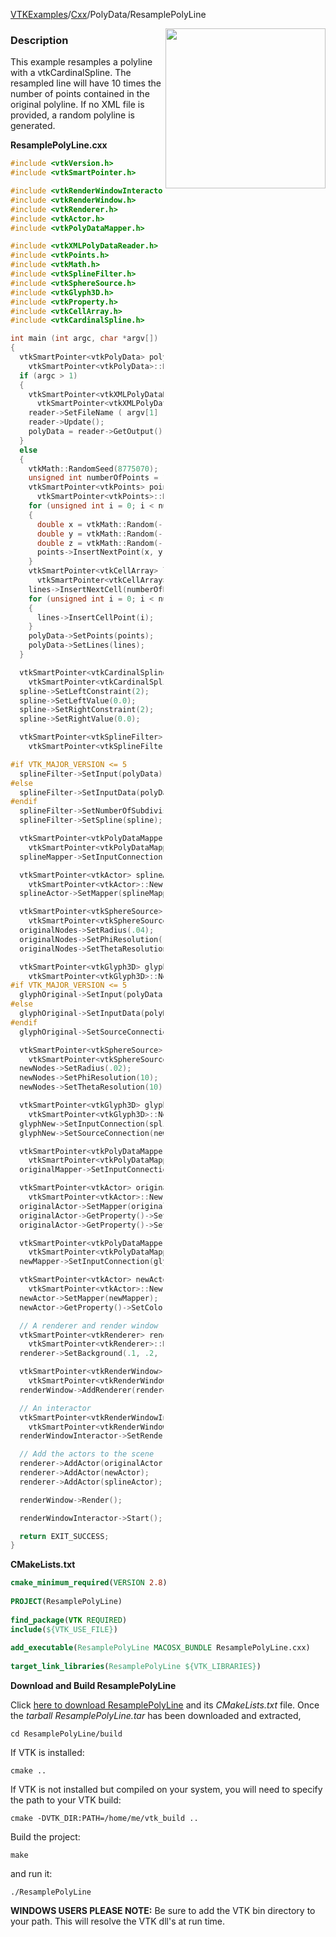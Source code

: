 [VTKExamples](Home)/[Cxx](Cxx)/PolyData/ResamplePolyLine

<img align="right" src="https://github.com/lorensen/VTKExamples/raw/master/Testing/Baseline/PolyData/TestResamplePolyLine.png" width="256" />

### Description
This example resamples a polyline with a vtkCardinalSpline. The resampled line will have 10 times the number of points contained in the original polyline. If no XML file is provided, a random polyline is generated.

**ResamplePolyLine.cxx**
```c++
#include <vtkVersion.h>
#include <vtkSmartPointer.h>

#include <vtkRenderWindowInteractor.h>
#include <vtkRenderWindow.h>
#include <vtkRenderer.h>
#include <vtkActor.h>
#include <vtkPolyDataMapper.h>

#include <vtkXMLPolyDataReader.h>
#include <vtkPoints.h>
#include <vtkMath.h>
#include <vtkSplineFilter.h>
#include <vtkSphereSource.h>
#include <vtkGlyph3D.h>
#include <vtkProperty.h>
#include <vtkCellArray.h>
#include <vtkCardinalSpline.h>

int main (int argc, char *argv[])
{
  vtkSmartPointer<vtkPolyData> polyData =
    vtkSmartPointer<vtkPolyData>::New();
  if (argc > 1)
  {
    vtkSmartPointer<vtkXMLPolyDataReader> reader =
      vtkSmartPointer<vtkXMLPolyDataReader>::New();
    reader->SetFileName ( argv[1] );
    reader->Update();
    polyData = reader->GetOutput();
  }
  else
  {
    vtkMath::RandomSeed(8775070);
    unsigned int numberOfPoints = 10;
    vtkSmartPointer<vtkPoints> points =
      vtkSmartPointer<vtkPoints>::New();
    for (unsigned int i = 0; i < numberOfPoints; ++i)
    {
      double x = vtkMath::Random(-1, 1);
      double y = vtkMath::Random(-1, 1);
      double z = vtkMath::Random(-1, 1);
      points->InsertNextPoint(x, y, z);
    }
    vtkSmartPointer<vtkCellArray> lines =
      vtkSmartPointer<vtkCellArray>::New();
    lines->InsertNextCell(numberOfPoints);
    for (unsigned int i = 0; i < numberOfPoints; ++i)
    {
      lines->InsertCellPoint(i);
    }
    polyData->SetPoints(points);
    polyData->SetLines(lines);
  }

  vtkSmartPointer<vtkCardinalSpline> spline =
    vtkSmartPointer<vtkCardinalSpline>::New();
  spline->SetLeftConstraint(2);
  spline->SetLeftValue(0.0);
  spline->SetRightConstraint(2);
  spline->SetRightValue(0.0);

  vtkSmartPointer<vtkSplineFilter> splineFilter =
    vtkSmartPointer<vtkSplineFilter>::New();

#if VTK_MAJOR_VERSION <= 5
  splineFilter->SetInput(polyData);
#else
  splineFilter->SetInputData(polyData);
#endif
  splineFilter->SetNumberOfSubdivisions(polyData->GetNumberOfPoints() * 10);
  splineFilter->SetSpline(spline);

  vtkSmartPointer<vtkPolyDataMapper> splineMapper =
    vtkSmartPointer<vtkPolyDataMapper>::New();
  splineMapper->SetInputConnection(splineFilter->GetOutputPort());

  vtkSmartPointer<vtkActor> splineActor =
    vtkSmartPointer<vtkActor>::New();
  splineActor->SetMapper(splineMapper);

  vtkSmartPointer<vtkSphereSource> originalNodes =
    vtkSmartPointer<vtkSphereSource>::New();
  originalNodes->SetRadius(.04);
  originalNodes->SetPhiResolution(10);
  originalNodes->SetThetaResolution(10);

  vtkSmartPointer<vtkGlyph3D> glyphOriginal =
    vtkSmartPointer<vtkGlyph3D>::New();
#if VTK_MAJOR_VERSION <= 5
  glyphOriginal->SetInput(polyData);
#else
  glyphOriginal->SetInputData(polyData);
#endif
  glyphOriginal->SetSourceConnection(originalNodes->GetOutputPort());

  vtkSmartPointer<vtkSphereSource> newNodes =
    vtkSmartPointer<vtkSphereSource>::New();
  newNodes->SetRadius(.02);
  newNodes->SetPhiResolution(10);
  newNodes->SetThetaResolution(10);

  vtkSmartPointer<vtkGlyph3D> glyphNew =
    vtkSmartPointer<vtkGlyph3D>::New();
  glyphNew->SetInputConnection(splineFilter->GetOutputPort());
  glyphNew->SetSourceConnection(newNodes->GetOutputPort());

  vtkSmartPointer<vtkPolyDataMapper> originalMapper =
    vtkSmartPointer<vtkPolyDataMapper>::New();
  originalMapper->SetInputConnection(glyphOriginal->GetOutputPort());

  vtkSmartPointer<vtkActor> originalActor =
    vtkSmartPointer<vtkActor>::New();
  originalActor->SetMapper(originalMapper);
  originalActor->GetProperty()->SetColor(0.8900, 0.8100, 0.3400);
  originalActor->GetProperty()->SetOpacity(.6);

  vtkSmartPointer<vtkPolyDataMapper> newMapper =
    vtkSmartPointer<vtkPolyDataMapper>::New();
  newMapper->SetInputConnection(glyphNew->GetOutputPort());

  vtkSmartPointer<vtkActor> newActor =
    vtkSmartPointer<vtkActor>::New();
  newActor->SetMapper(newMapper);
  newActor->GetProperty()->SetColor(1.0000, 0.3882, 0.2784);

  // A renderer and render window
  vtkSmartPointer<vtkRenderer> renderer =
    vtkSmartPointer<vtkRenderer>::New();
  renderer->SetBackground(.1, .2, .4);

  vtkSmartPointer<vtkRenderWindow> renderWindow =
    vtkSmartPointer<vtkRenderWindow>::New();
  renderWindow->AddRenderer(renderer);

  // An interactor
  vtkSmartPointer<vtkRenderWindowInteractor> renderWindowInteractor =
    vtkSmartPointer<vtkRenderWindowInteractor>::New();
  renderWindowInteractor->SetRenderWindow(renderWindow);

  // Add the actors to the scene
  renderer->AddActor(originalActor);
  renderer->AddActor(newActor);
  renderer->AddActor(splineActor);

  renderWindow->Render();

  renderWindowInteractor->Start();

  return EXIT_SUCCESS;
}
```
**CMakeLists.txt**
```cmake
cmake_minimum_required(VERSION 2.8)
 
PROJECT(ResamplePolyLine)
 
find_package(VTK REQUIRED)
include(${VTK_USE_FILE})
 
add_executable(ResamplePolyLine MACOSX_BUNDLE ResamplePolyLine.cxx)
 
target_link_libraries(ResamplePolyLine ${VTK_LIBRARIES})
```

**Download and Build ResamplePolyLine**

Click [here to download ResamplePolyLine](https://github.com/lorensen/VTKWikiExamplesTarballs/raw/master/ResamplePolyLine.tar) and its *CMakeLists.txt* file.
Once the *tarball ResamplePolyLine.tar* has been downloaded and extracted,
```
cd ResamplePolyLine/build 
```
If VTK is installed:
```
cmake ..
```
If VTK is not installed but compiled on your system, you will need to specify the path to your VTK build:
```
cmake -DVTK_DIR:PATH=/home/me/vtk_build ..
```
Build the project:
```
make
```
and run it:
```
./ResamplePolyLine
```
**WINDOWS USERS PLEASE NOTE:** Be sure to add the VTK bin directory to your path. This will resolve the VTK dll's at run time.

